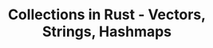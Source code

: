 ---
id: collectons
title: Collections in Rust - Vectors, Strings, Hashmaps
sidebar_label: Collections - Vectors, Strings, Hashmaps
description: Learn what collections are, and when to use which in Rust.
---